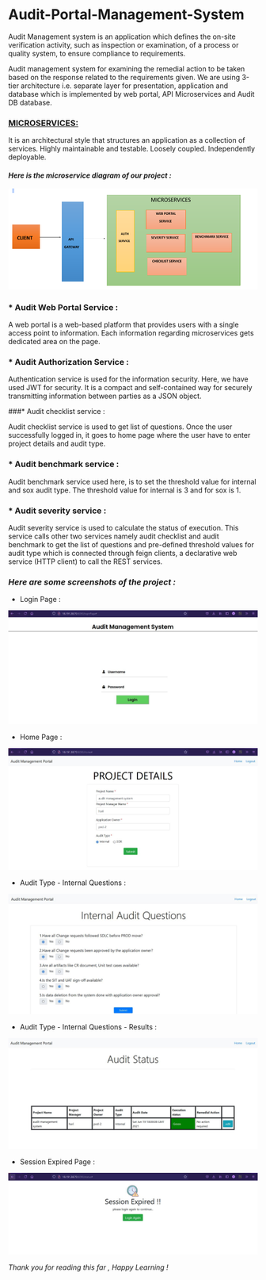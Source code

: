 # Audit-Portal-Management-System

Audit Management system is an application which defines the on-site verification activity, such as inspection or examination, of a process or quality system, to ensure compliance to requirements.
  
Audit management system for examining the remedial action to be taken based on the response related to the requirements given. 
We are using 3-tier architecture i.e. separate layer for presentation, application and database which is implemented by web portal, API Microservices and Audit DB database.
 
### [MICROSERVICES:](https://microservices.io/)

It is an architectural style that structures an application as a collection of services. Highly maintainable and testable. Loosely coupled. Independently deployable.

#### _Here is the microservice diagram of our project :_

![Alt Text](Img/Microservices.png)

### * Audit Web Portal Service :

 A web portal is a web-based platform that provides users with a single access point to information. Each information regarding microservices gets dedicated area on the page.
 
### * Audit Authorization Service :

Authentication service is used for the information security. Here, we have used JWT for security. It is a compact and self-contained way for securely transmitting information between parties as a JSON object.

###* Audit checklist service :

Audit checklist service is used to get list of questions. Once the user successfully logged in, it goes to home page where the user have to enter project details and audit type.

### * Audit benchmark service :

Audit benchmark service used here, is to set the threshold value for internal and sox audit type. The threshold value for internal is 3 and for sox is 1.

### * Audit severity service :

Audit severity service is used to calculate the status of execution. This service calls other two services namely audit checklist and audit benchmark to get the list of questions and pre-defined threshold values for audit type which is connected through feign clients, a declarative web service (HTTP client) to call the REST services.


### _Here are some screenshots of the project :_


* Login Page :

![Alt Text](Img/loginpage.JPG)

* Home Page :

![Alt Text](Img/home.JPG)

* Audit Type - Internal Questions :

![Alt Text](Img/internal-qs.JPG)

* Audit Type - Internal Questions - Results :

![Alt Text](Img/internal-result.JPG)

* Session Expired Page :

![Alt Text](Img/sessionExpired.JPG)

_Thank you for reading this far , Happy Learning !_


 
 

